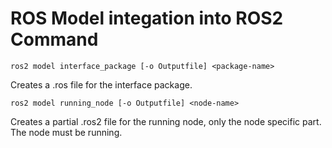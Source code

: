 # ROS Model integation into ROS2 Command

```
ros2 model interface_package [-o Outputfile] <package-name>
```
Creates a .ros file for the interface package.

```
ros2 model running_node [-o Outputfile] <node-name>
```
Creates a partial .ros2 file for the running node, only the node specific part. The node must be running.

